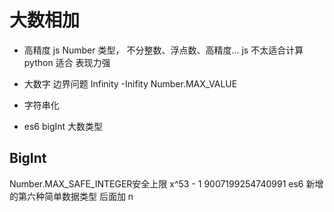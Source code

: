# 大数相加

- 高精度
  js Number 类型，  不分整数、浮点数、高精度...
  js 不太适合计算   python 适合
  表现力强
- 大数字
  边界问题
  Infinity
  -Inifity
  Number.MAX_VALUE
- 字符串化
  
- es6 bigInt 大数类型

## BigInt
  Number.MAX_SAFE_INTEGER安全上限 x^53 - 1   9007199254740991 
  es6 新增的第六种简单数据类型
  后面加 n


